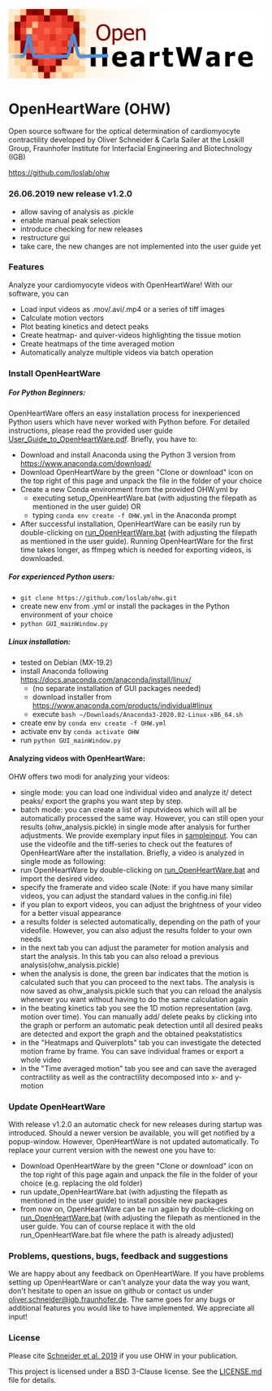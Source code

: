 ![OpenHeartWare-Logo](/icons/ohw-logo.png)

# OpenHeartWare (OHW)
Open source software for the optical determination of cardiomyocyte contractility
developed by Oliver Schneider & Carla Sailer at the Loskill Group, Fraunhofer Institute for Interfacial Engineering and Biotechnology (IGB)

https://github.com/loslab/ohw

### 26.06.2019 new release v1.2.0

* allow saving of analysis as .pickle
* enable manual peak selection
* introduce checking for new releases
* restructure gui
* take care, the new changes are not implemented into the user guide yet

### Features 
Analyze your cardiomyocyte videos with OpenHeartWare! With our software, you can
* Load input videos as .mov/.avi/.mp4 or a series of tiff images
* Calculate motion vectors 
* Plot beating kinetics and detect peaks
* Create heatmap- and quiver-videos highlighting the tissue motion
* Create heatmaps of the time averaged motion
* Automatically analyze multiple videos via batch operation

### Install OpenHeartWare
##### For Python Beginners: 
OpenHeartWare offers an easy installation process for inexperienced Python users which have never worked with Python before. For detailed instructions, please read the provided user guide [User_Guide_to_OpenHeartWare.pdf]( User_Guide_to_OpenHeartWare.pdf). 
Briefly, you have to:
* Download and install Anaconda using the Python 3 version from https://www.anaconda.com/download/ 
* Download OpenHeartWare by the green "Clone or download" icon on the top right of this page and unpack the file in the folder of your choice
* Create a new Conda environment from the provided OHW.yml by
  * executing setup_OpenHeartWare.bat (with adjusting the filepath as mentioned in the user guide)
  OR
  * typing `conda env create -f OHW.yml` in the Anaconda prompt
* After successful installation, OpenHeartWare can be easily run by double-clicking on [run_OpenHeartWare.bat](run_OpenHeartWare.bat) (with adjusting the filepath as mentioned in the user guide). Running OpenHeartWare for the first time takes longer, as ffmpeg which is needed for exporting videos, is downloaded.

##### For experienced Python users:
* `git clone https://github.com/loslab/ohw.git`
* create new env from .yml or install the packages in the Python environment of your choice
* `python GUI_mainWindow.py`

##### Linux installation:
* tested on Debian (MX-19.2)
* install Anaconda following https://docs.anaconda.com/anaconda/install/linux/
  * (no separate installation of GUI packages needed)
  * download installer from https://www.anaconda.com/products/individual#linux
  * execute `bash ~/Downloads/Anaconda3-2020.02-Linux-x86_64.sh`
* create env by `conda env create -f OHW.yml`
* activate env by `conda activate OHW`
* run `python GUI_mainWindow.py`

#### Analyzing videos with OpenHeartWare:
OHW offers two modi for analyzing your videos:
* single mode: you can load one individual video and analyze it/ detect peaks/ export the graphs you want step by step.
* batch mode: you can create a list of inputvideos which will all be automatically processed the same way. However, you can still open your results (ohw_analysis.pickle) in single mode after analysis for further adjustments.
We provide exemplary input files in [sampleinput](sampleinput]). You can use the videofile and the tiff-series to check out the features of OpenHeartWare after the installation. 
Briefly, a video is analyzed in single mode as following:
* run OpenHeartWare by double-clicking on [run_OpenHeartWare.bat](run_OpenHeartWare.bat) and import the desired video.
* specify the framerate and video scale (Note: if you have many similar videos, you can adjust the standard values in the config.ini file)
* if you plan to export videos, you can adjust the brightness of your video for a better visual appearance
* a results folder is selected automatically, depending on the path of your videofile. However, you can also adjust the results folder to your own needs
* in the next tab you can adjust the parameter for motion analysis and start the analysis. In this tab you can also reload a previous analysis(ohw_analysis.pickle)
* when the analysis is done, the green bar indicates that the motion is calculated such that you can proceed to the next tabs. The analysis is now saved as ohw_analysis.pickle such that you can reload the analysis whenever you want without having to do the same calculation again 
* in the beating kinetics tab you see the 1D motion representation (avg. motion over time). You can manually add/ delete peaks by clicking into the graph or perform an automatic peak detection until all desired peaks are detected and export the graph and the obtained peakstatistics
* in the "Heatmaps and Quiverplots" tab you can investigate the detected motion frame by frame. You can save individual frames or export a whole video
* in the "Time averaged motion" tab you see and can save the averaged contractility as well as the contractility decomposed into x- and y-motion

### Update OpenHeartWare
With release v1.2.0 an automatic check for new releases during startup was introduced. Should a newer version be available, you will get notified by a popup-window. However, OpenHeartWare is not updated automatically. To replace your current version with the newest one you have to:
* Download OpenHeartWare by the green "Clone or download" icon on the top right of this page again and unpack the file in the folder of your choice (e.g. replacing the old folder)
* run update_OpenHeartWare.bat (with adjusting the filepath as mentioned in the user guide) to install possible new packages
* from now on, OpenHeartWare can be run again by double-clicking on [run_OpenHeartWare.bat](run_OpenHeartWare.bat) (with adjusting the filepath as mentioned in the user guide. You can of course replace it with the old run_OpenHeartWare.bat file where the path is already adjusted)

### Problems, questions, bugs, feedback and suggestions
We are happy about any feedback on OpenHeartWare. If you have problems setting up OpenHeartWare or can't analyze your data the way you want, don't hesitate to open an issue on github or contact us under oliver.schneider@igb.fraunhofer.de. The same goes for any bugs or additional features you would like to have implemented. We appreciate all input!

### License
Please cite [Schneider et al. 2019](https://www.liebertpub.com/doi/abs/10.1089/ten.TEA.2019.0002) if you use OHW in your publication.

This project is licensed under a BSD 3-Clause license. See the [LICENSE.md](licence.md) file for details.